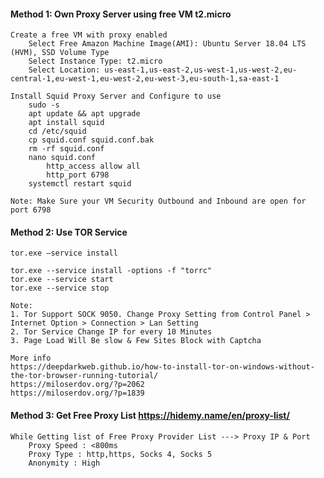 
#### Method 1: Own Proxy Server using free VM t2.micro

	Create a free VM with proxy enabled	
		Select Free Amazon Machine Image(AMI): Ubuntu Server 18.04 LTS (HVM), SSD Volume Type
		Select Instance Type: t2.micro
		Select Location: us-east-1,us-east-2,us-west-1,us-west-2,eu-central-1,eu-west-1,eu-west-2,eu-west-3,eu-south-1,sa-east-1

	Install Squid Proxy Server and Configure to use
		sudo -s
		apt update && apt upgrade
		apt install squid	
		cd /etc/squid
		cp squid.conf squid.conf.bak
		rm -rf squid.conf
		nano squid.conf
			http_access allow all
			http_port 6798
		systemctl restart squid
			
	Note: Make Sure your VM Security Outbound and Inbound are open for port 6798	
			
	
#### Method 2: Use TOR Service

	tor.exe –service install
	
	tor.exe --service install -options -f "torrc"
	tor.exe --service start
	tor.exe --service stop
	
	Note: 
	1. Tor Support SOCK 9050. Change Proxy Setting from Control Panel > Internet Option > Connection > Lan Setting
	2. Tor Service Change IP for every 10 Minutes
	3. Page Load Will Be slow & Few Sites Block with Captcha
	
	More info
	https://deepdarkweb.github.io/how-to-install-tor-on-windows-without-the-tor-browser-running-tutorial/
	https://miloserdov.org/?p=2062
	https://miloserdov.org/?p=1839
	

#### Method 3: Get Free Proxy List https://hidemy.name/en/proxy-list/
	
	While Getting list of Free Proxy Provider List ---> Proxy IP & Port
		Proxy Speed : <800ms
		Proxy Type : http,https, Socks 4, Socks 5
		Anonymity : High
		
